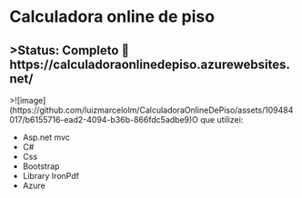 <h1>Calculadora online de piso</h1>

<h2>>Status: Completo 🔗 https://calculadoraonlinedepiso.azurewebsites.net/</h2
<div>>![image](https://github.com/luizmarcelolm/CalculadoraOnlineDePiso/assets/109484017/b6155716-ead2-4094-b36b-866fdc5adbe9)</div


<h2>O que utilizei:</h2>
<ul>
 <li>Asp.net mvc</li>
 <li>C#</li>
 <li>Css</li> 
 <li>Bootstrap</li>
 <li>Library IronPdf</li>
 <li>Azure</li>
</ul> 
